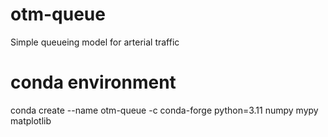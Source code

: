 # otm-queue
Simple queueing model for arterial traffic

# conda environment
conda create --name otm-queue -c conda-forge python=3.11 numpy mypy matplotlib
